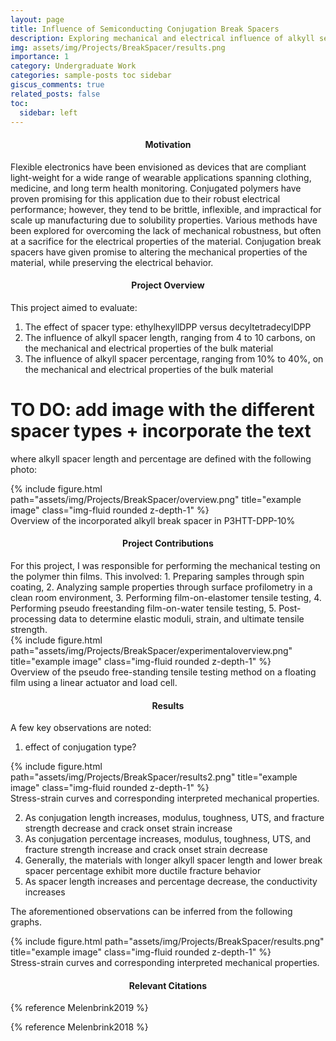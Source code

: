 ```yaml
---
layout: page
title: Influence of Semiconducting Conjugation Break Spacers
description: Exploring mechanical and electrical influence of alkyll segments in conjugated materials
img: assets/img/Projects/BreakSpacer/results.png
importance: 1
category: Undergraduate Work
categories: sample-posts toc sidebar
giscus_comments: true
related_posts: false
toc:
  sidebar: left
---
```


<h4 id="motivation" style="text-align: center;">Motivation</h4>
Flexible electronics have been envisioned as devices that are compliant light-weight for a wide range of wearable applications spanning clothing, medicine, and long term health monitoring. Conjugated polymers have proven promising for this application due to their robust electrical performance; however, they tend to be brittle, inflexible, and impractical for scale up manufacturing due to solubility properties. Various methods have been explored for overcoming the lack of mechanical robustness, but often at a sacrifice for the electrical properties of the material. Conjugation break spacers have given promise to altering the mechanical properties of the material, while preserving the electrical behavior. 

<h4 id="overview" style="text-align: center;">Project Overview</h4>

This project aimed to evaluate:
1. The effect of spacer type: ethylhexyllDPP versus decyltetradecylDPP  
2. The influence of alkyll spacer length, ranging from 4 to 10 carbons, on the mechanical and electrical properties of the bulk material
3. The influence of alkyll spacer percentage, ranging from 10% to 40%, on the mechanical and electrical properties of the bulk material
   
# TO DO: add image with the different spacer types + incorporate the text 

where alkyll spacer length and percentage are defined with the following photo: 

<div class="d-flex justify-content-center">
    <div class="col-sm mt-7 mt-md-0">
        {% include figure.html path="assets/img/Projects/BreakSpacer/overview.png" title="example image" class="img-fluid rounded z-depth-1" %}
    </div>
</div>
<div class="caption">
    Overview of the incorporated alkyll break spacer in P3HTT-DPP-10%
</div>

<h4 id="contributions" style="text-align: center;">Project Contributions</h4>
For this project, I was responsible for performing the mechanical testing on the polymer thin films. This involved: 
1. Preparing samples through spin coating,
2. Analyzing sample properties through surface profilometry in a clean room environment,
3. Performing film-on-elastomer tensile testing,
4. Performing pseudo freestanding film-on-water tensile testing,
5. Post-processing data to determine elastic moduli, strain, and ultimate tensile strength.

<div class="d-flex justify-content-center">
    <div class="col-sm-9 mt-7 mt-md-0">
        {% include figure.html path="assets/img/Projects/BreakSpacer/experimentaloverview.png" title="example image" class="img-fluid rounded z-depth-1" %}
    </div>
</div>
<div class="caption">
    Overview of the pseudo free-standing tensile testing method on a floating film using a linear actuator and load cell.
</div>

<h4 id="results" style="text-align: center;">Results</h4>

A few key observations are noted:
1. effect of conjugation type?

<div class="d-flex justify-content-center">
    <div class="col-sm mt-7 mt-md-0">
        {% include figure.html path="assets/img/Projects/BreakSpacer/results2.png" title="example image" class="img-fluid rounded z-depth-1" %}
    </div>
</div>
<div class="caption">
    Stress-strain curves and corresponding interpreted mechanical properties.
</div>

2. As conjugation length increases, modulus, toughness, UTS, and fracture strength decrease and crack onset strain increase
3. As conjugation percentage increases, modulus, toughness, UTS, and fracture strength increase and crack onset strain decrease
4. Generally, the materials with longer alkyll spacer length and lower break spacer percentage exhibit more ductile fracture behavior 
5. As spacer length increases and percentage decrease, the conductivity increases

The aforementioned observations can be inferred from the following graphs.

<div class="d-flex justify-content-center">
    <div class="col-sm mt-7 mt-md-0">
        {% include figure.html path="assets/img/Projects/BreakSpacer/results.png" title="example image" class="img-fluid rounded z-depth-1" %}
    </div>
</div>
<div class="caption">
    Stress-strain curves and corresponding interpreted mechanical properties.
</div>

<h4 id="citations" style="text-align: center;">Relevant Citations</h4>
{% reference Melenbrink2019 %}

{% reference Melenbrink2018 %}